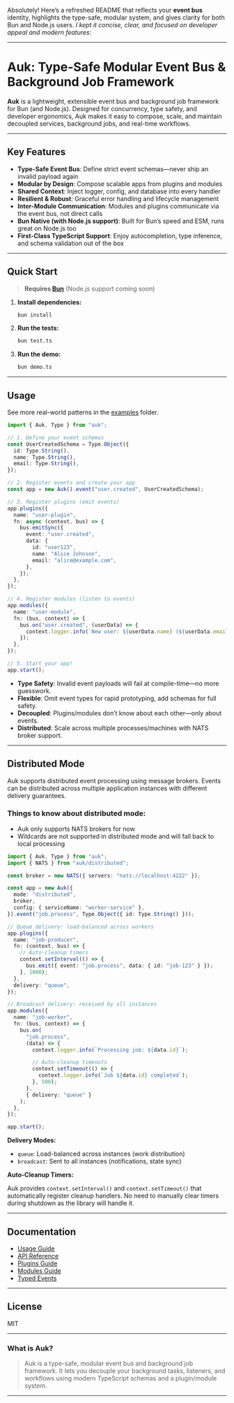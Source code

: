 Absolutely! Here’s a refreshed README that reflects your **event bus** identity, highlights the type-safe, modular system, and gives clarity for both Bun and Node.js users.
_I kept it concise, clear, and focused on developer appeal and modern features:_

---

# Auk: Type-Safe Modular Event Bus & Background Job Framework

**Auk** is a lightweight, extensible event bus and background job framework for Bun (and Node.js). Designed for concurrency, type safety, and developer ergonomics, Auk makes it easy to compose, scale, and maintain decoupled services, background jobs, and real-time workflows.

---

## Key Features

- **Type-Safe Event Bus**: Define strict event schemas—never ship an invalid payload again
- **Modular by Design**: Compose scalable apps from plugins and modules
- **Shared Context**: Inject logger, config, and database into every handler
- **Resilient & Robust**: Graceful error handling and lifecycle management
- **Inter-Module Communication**: Modules and plugins communicate via the event bus, not direct calls
- **Bun Native (with Node.js support)**: Built for Bun’s speed and ESM, runs great on Node.js too
- **First-Class TypeScript Support**: Enjoy autocompletion, type inference, and schema validation out of the box

---

## Quick Start

> **Requires [Bun](https://bun.sh/)** (Node.js support coming soon)

1. **Install dependencies:**

   ```bash
   bun install
   ```

2. **Run the tests:**

   ```bash
   bun test.ts
   ```

3. **Run the demo:**

   ```bash
   bun demo.ts
   ```

---

## Usage

See more real-world patterns in the [examples](./examples) folder.

```typescript
import { Auk, Type } from "auk";

// 1. Define your event schemas
const UserCreatedSchema = Type.Object({
  id: Type.String(),
  name: Type.String(),
  email: Type.String(),
});

// 2. Register events and create your app
const app = new Auk().event("user.created", UserCreatedSchema);

// 3. Register plugins (emit events)
app.plugins({
  name: "user-plugin",
  fn: async (context, bus) => {
    bus.emitSync({
      event: "user.created",
      data: {
        id: "user123",
        name: "Alice Johnson",
        email: "alice@example.com",
      },
    });
  },
});

// 4. Register modules (listen to events)
app.modules({
  name: "user-module",
  fn: (bus, context) => {
    bus.on("user.created", (userData) => {
      context.logger.info(`New user: ${userData.name} (${userData.email})`);
    });
  },
});

// 5. Start your app!
app.start();
```

- **Type Safety**: Invalid event payloads will fail at compile-time—no more guesswork.
- **Flexible**: Omit event types for rapid prototyping, add schemas for full safety.
- **Decoupled**: Plugins/modules don’t know about each other—only about events.
- **Distributed**: Scale across multiple processes/machines with NATS broker support.

---

## Distributed Mode

Auk supports distributed event processing using message brokers. Events can be distributed across multiple application instances with different delivery guarantees.

### Things to know about distributed mode:
- Auk only supports NATS brokers for now
- Wildcards are not supported in distributed mode and will fall back to local processing

```typescript
import { Auk, Type } from "auk";
import { NATS } from "auk/distributed";

const broker = new NATS({ servers: "nats://localhost:4222" });

const app = new Auk({
  mode: "distributed",
  broker,
  config: { serviceName: "worker-service" },
}).event("job.process", Type.Object({ id: Type.String() }));

// Queue delivery: load-balanced across workers
app.plugins({
  name: "job-producer",
  fn: (context, bus) => {
    // Auto-cleanup timers
    context.setInterval(() => {
      bus.emit({ event: "job.process", data: { id: "job-123" } });
    }, 1000);
  },
  delivery: "queue",
});

// Broadcast delivery: received by all instances
app.modules({
  name: "job-worker",
  fn: (bus, context) => {
    bus.on(
      "job.process",
      (data) => {
        context.logger.info(`Processing job: ${data.id}`);

        // Auto-cleanup timeouts
        context.setTimeout(() => {
          context.logger.info(`Job ${data.id} completed`);
        }, 500);
      },
      { delivery: "queue" }
    );
  },
});

app.start();
```

**Delivery Modes:**

- `queue`: Load-balanced across instances (work distribution)
- `broadcast`: Sent to all instances (notifications, state sync)

**Auto-Cleanup Timers:**

Auk provides `context.setInterval()` and `context.setTimeout()` that automatically register cleanup handlers. No need to manually clear timers during shutdown as the library will handle it.

---

## Documentation

- [Usage Guide](./USAGE.md)
- [API Reference](./docs/api.md)
- [Plugins Guide](./docs/plugins.md)
- [Modules Guide](./docs/modules.md)
- [Typed Events](./docs/typed-events.md)

---

## License

MIT

---

### **What is Auk?**

> Auk is a type-safe, modular event bus and background job framework. It lets you decouple your background tasks, listeners, and workflows using modern TypeScript schemas and a plugin/module system.

---
